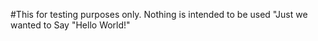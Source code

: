 #This for testing purposes only.
Nothing is intended to be used
"Just we wanted to Say "Hello World!"